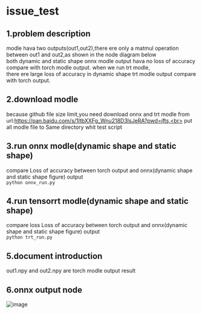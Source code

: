 # issue_test
## 1.problem description
  modle hava two outputs(out1,out2),there ere only a matmul operation between out1 and out2,as shown in the node diagram below<br>
both dynamic and static shape onnx modle output hava no loss of accuracy compare with torch modle output. when we run trt modle,<br>
there ere large loss of accuracy in dynamic shape trt modle output compare with torch output.
## 2.download modle
because github file size limit,you need download onnx and trt modle from url:https://pan.baidu.com/s/1ItbXXFg_Wnu218D3IsJeRA?pwd=jfts,<br>
put all modle file to Same directory whit test script
## 3.run onnx modle(dynamic shape and static shape)
  compare  Loss of accuracy between torch output and onnx(dynamic shape and static shape figure) output<br>
      `python onnx_run.py`<br>
## 4.run tensorrt modle(dynamic shape and static shape)
  compare loss Loss of accuracy between torch output and onnx(dynamic shape and static shape figure) output<br>
      `python trt_run.py`<br>
## 5.document introduction
out1.npy and out2.npy are torch modle output result
## 6.onnx output node
![image](https://user-images.githubusercontent.com/49616374/174082104-aa759e14-6e34-4b62-91ea-b6b7ea95f2f1.png)
